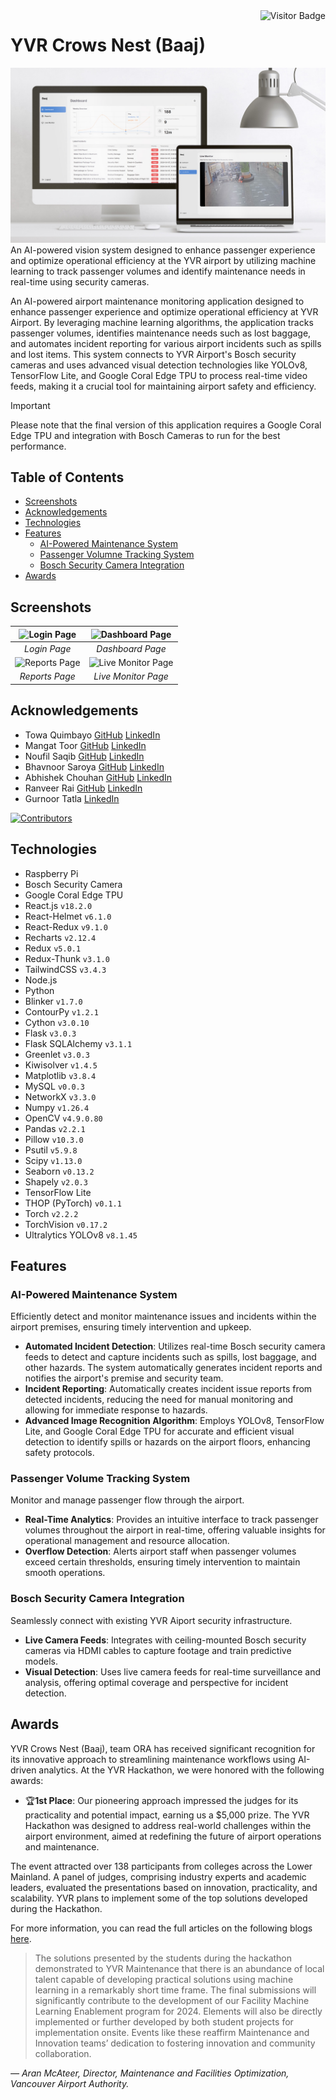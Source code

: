 <img align="right" alt="Visitor Badge" src="https://visitor-badge.laobi.icu/badge?page_id=towaquimbayo.YVR-Crows-Nest">

# YVR Crows Nest (Baaj)

![YVR Crows Nest (Baaj) Thumbnail](screenshots/yvr-crows-nest-thumbnail.jpg)
An AI-powered vision system designed to enhance passenger experience and optimize operational efficiency at the YVR airport by utilizing machine learning to track passenger volumes and identify maintenance needs in real-time using security cameras.

An AI-powered airport maintenance monitoring application designed to enhance passenger experience and optimize operational efficiency at YVR Airport. By leveraging machine learning algorithms, the application tracks passenger volumes, identifies maintenance needs such as lost baggage, and automates incident reporting for various airport incidents such as spills and lost items. This system connects to YVR Airport's Bosch security cameras and uses advanced visual detection technologies like YOLOv8, TensorFlow Lite, and Google Coral Edge TPU to process real-time video feeds, making it a crucial tool for maintaining airport safety and efficiency.

> [!IMPORTANT]
> Please note that the final version of this application requires a Google Coral Edge TPU and integration with Bosch Cameras to run for the best performance.

## Table of Contents

* [Screenshots](#screenshots)
* [Acknowledgements](#acknowledgements)
* [Technologies](#technologies)
* [Features](#features)
  * [AI-Powered Maintenance System](#ai-powered-maintenance-system)
  * [Passenger Volumne Tracking System](#passenger-volume-tracking-system)
  * [Bosch Security Camera Integration](#bosch-security-camera-integration)
* [Awards](#awards)

## Screenshots

| ![Login Page](screenshots/login.png) | ![Dashboard Page](screenshots/dashboard.png) |
|:--:|:--:|
| _Login Page_ | _Dashboard Page_ |
| ![Reports Page](screenshots/reports.png) | ![Live Monitor Page](screenshots/live_monitor.png) |
| _Reports Page_ | _Live Monitor Page_ |

## Acknowledgements

* Towa Quimbayo [GitHub](https://github.com/towaquimbayo) [LinkedIn](https://www.linkedin.com/in/towa-quimbayo/)
* Mangat Toor [GitHub](https://github.com/immangat) [LinkedIn](https://www.linkedin.com/in/immangat)
* Noufil Saqib [GitHub](https://github.com/noufilsaqib) [LinkedIn](https://www.linkedin.com/in/muhammad-noufil-saqib/)
* Bhavnoor Saroya [GitHub](https://github.com/BhavnoorSaroya) [LinkedIn](https://www.linkedin.com/in/bhavnoor-saroya)
* Abhishek Chouhan [GitHub](https://github.com/abhishekchouhannk) [LinkedIn](https://www.linkedin.com/in/abhishekchouhannk)
* Ranveer Rai [GitHub](https://github.com/Ranveerai03) [LinkedIn](http://www.linkedin.com/in/ranveer-rai)
* Gurnoor Tatla [LinkedIn](https://www.linkedin.com/in/gurnoortatla/)

[![Contributors](https://contrib.rocks/image?repo=towaquimbayo/YVR-Crows-Nest)](https://github.com/towaquimbayo/YVR-Crows-Nest/graphs/contributors)

## Technologies

* Raspberry Pi
* Bosch Security Camera
* Google Coral Edge TPU
* React.js `v18.2.0`
* React-Helmet `v6.1.0`
* React-Redux `v9.1.0`
* Recharts `v2.12.4`
* Redux `v5.0.1`
* Redux-Thunk `v3.1.0`
* TailwindCSS `v3.4.3`
* Node.js
* Python
* Blinker `v1.7.0`
* ContourPy `v1.2.1`
* Cython `v3.0.10`
* Flask `v3.0.3`
* Flask SQLAlchemy `v3.1.1`
* Greenlet `v3.0.3`
* Kiwisolver `v1.4.5`
* Matplotlib `v3.8.4`
* MySQL `v0.0.3`
* NetworkX `v3.3.0`
* Numpy `v1.26.4`
* OpenCV `v4.9.0.80`
* Pandas `v2.2.1`
* Pillow `v10.3.0`
* Psutil `v5.9.8`
* Scipy `v1.13.0`
* Seaborn `v0.13.2`
* Shapely `v2.0.3`
* TensorFlow Lite
* THOP (PyTorch) `v0.1.1`
* Torch `v2.2.2`
* TorchVision `v0.17.2`
* Ultralytics YOLOv8 `v8.1.45`

## Features

### AI-Powered Maintenance System

Efficiently detect and monitor maintenance issues and incidents within the airport premises, ensuring timely intervention and upkeep.

* __Automated Incident Detection__: Utilizes real-time Bosch security camera feeds to detect and capture incidents such as spills, lost baggage, and other hazards. The system automatically generates incident reports and notifies the airport's premise and security team.
* __Incident Reporting__: Automatically creates incident issue reports from detected incidents, reducing the need for manual monitoring and allowing for immediate response to hazards.
* __Advanced Image Recognition Algorithm__: Employs YOLOv8, TensorFlow Lite, and Google Coral Edge TPU for accurate and efficient visual detection to identify spills or hazards on the airport floors, enhancing safety protocols.

### Passenger Volume Tracking System

Monitor and manage passenger flow through the airport.

* __Real-Time Analytics__: Provides an intuitive interface to track passenger volumes throughout the airport in real-time, offering valuable insights for operational management and resource allocation.
* __Overflow Detection__: Alerts airport staff when passenger volumes exceed certain thresholds, ensuring timely intervention to maintain smooth operations.

### Bosch Security Camera Integration

Seamlessly connect with existing YVR Aiport security infrastructure.

* __Live Camera Feeds__: Integrates with ceiling-mounted Bosch security cameras via HDMI cables to capture footage and train predictive models.
* __Visual Detection__: Uses live camera feeds for real-time surveillance and analysis, offering optimal coverage and perspective for incident detection.

## Awards

YVR Crows Nest (Baaj), team ORA has received significant recognition for its innovative approach to streamlining maintenance workflows using AI-driven analytics. At the YVR Hackathon, we were honored with the following awards:

* :trophy:__1st Place__: Our pioneering approach impressed the judges for its practicality and potential impact, earning us a $5,000 prize. The YVR Hackathon was designed to address real-world challenges within the airport environment, aimed at redefining the future of airport operations and maintenance.

The event attracted over 138 participants from colleges across the Lower Mainland. A panel of judges, comprising industry experts and academic leaders, evaluated the presentations based on innovation, practicality, and scalability. YVR plans to implement some of the top solutions developed during the Hackathon.

For more information, you can read the full articles on the following blogs [here](https://commons.bcit.ca/news/2024/05/yvr-hackathon-2024/).

> The solutions presented by the students during the hackathon demonstrated to YVR Maintenance that there is an abundance of local talent capable of developing practical solutions using machine learning in a remarkably short time frame. The final submissions will significantly contribute to the development of our Facility Machine Learning Enablement program for 2024. Elements will also be directly implemented or further developed by both student projects for implementation onsite. Events like these reaffirm Maintenance and Innovation teams’ dedication to fostering innovation and community collaboration.

_— Aran McAteer, Director, Maintenance and Facilities Optimization, Vancouver Airport Authority._
